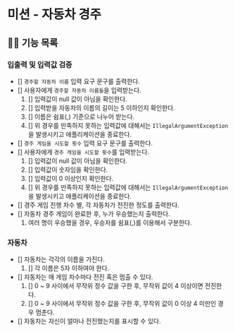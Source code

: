 # 미션 - 자동차 경주

## 👨‍💻 기능 목록

### 입출력 및 입력값 검증
- [] `경주할 자동차 이름` 입력 요구 문구를 출력한다.
- [] 사용자에게 `경주할 자동차 이름들`을 입력받는다.
  1. [] 입력값이 null 값이 아님을 확인한다.
  2. [] 입력받을 자동차의 이름의 길이는 5 이하인지 확인한다.
  3. [] 이름은 쉼표(,) 기준으로 나누어 받는다.
  4. [] 위 경우를 만족하지 못하는 입력값에 대해서는 `IllegalArgumentException`을 발생시키고 애플리케이션을 종료한다.
- [] `경주 게임을 시도할 횟수` 입력 요구 문구를 출력한다.
- [] 사용자에게 `경주 게임을 시도할 횟수`를 입력받는다.
  1. [] 입력값이 null 값이 아님을 확인한다.
  2. [] 입력값이 숫자임을 확인한다.
  3. [] 입력값이 0 이상인지 확인한다.
  4. [] 위 경우를 만족하지 못하는 입력값에 대해서는 `IllegalArgumentException`을 발생시키고 애플리케이션을 종료한다.
- [] 경주 게임 진행 차수 별, 각 자동차가 전진한 정도를 출력한다.
- [] 자동차 경주 게임이 완료한 후, 누가 우승했는지 출력한다.
  1. 여러 명이 우승했을 경우, 우승자를 쉼표(,)를 이용해서 구분한다.

### 자동차
- [] 자동차는 각각의 이름을 가진다.
  1. [] 각 이름은 5자 이하여야 한다.
- [] 자동차는 매 게임 차수마다 전진 혹은 멈출 수 있다.
  1. [] 0 ~ 9 사이에서 무작위 정수 값을 구한 후, 무작위 값이 4 이상이면 전진한다.
  2. [] 0 ~ 9 사이에서 무작위 정수 값을 구한 후, 무작위 값이 0 이상 4 미만인 경우 멈춘다.
- [] 자동차는 자신이 얼마나 전진했는지를 표시할 수 있다.